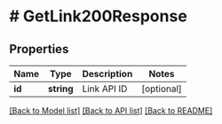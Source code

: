 # # GetLink200Response

## Properties

Name | Type | Description | Notes
------------ | ------------- | ------------- | -------------
**id** | **string** | Link API ID | [optional]

[[Back to Model list]](../../README.md#models) [[Back to API list]](../../README.md#endpoints) [[Back to README]](../../README.md)
